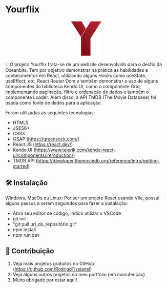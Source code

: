 # Yourflix

<p align="center">
  <img src="./src/assets/logo.svg" alt="Logo da Yourflix" border="0">
</p>

💡 O projeto Yourflix trata-se de um website desenvolvido para o desfio da Oxeanbits. Tem por objetivo demonstrar na prática 
as habilidades e conhecimentos em React, utilizando alguns Hooks como useState, useEffect, etc, React Router Dom e também demonstrar o uso de alguns componentes da biblioteca Kendo UI, como o componente Grid, implementando paginação, filtro e ordenação de dados e também o componente Loader. 
Além disso, a API TMDB (The Movie Database) foi usada como fonte de dados para a aplicação.

Foram utilizadas as seguintes tecnologias:

* HTML5
* JSES6+
* CSS3
* GSAP (https://greensock.com/)
* React JS (https://react.dev/)
* Kendo UI (https://www.telerik.com/kendo-react-ui/components/introduction/)
* TMDB API (https://developer.themoviedb.org/reference/intro/getting-started)


## 🛠 Instalação

Windows, MacOs ou Linux: Por ser um projeto React usando Vite, possui alguns passos a serem seguindos para fazer a instalação:

* Abra seu editor de código, indico utilizar o VSCode
* git init
* "git pull url_do_repositório.git"
* npm install
* npm run dev

## 🚀 Contribuição

1. Veja mais projetos gratuitos no GitHub (<https://github.com/RodrigoTissianel>)
2. Veja alguns outros projetos no meu portfólio (em manutenção)
3. Muito obrigado por estar aqui!
